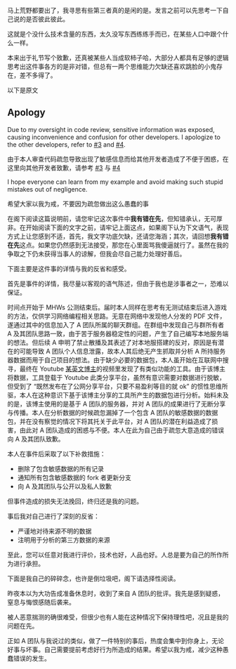 马上荒野都要出了，我寻思有些第三者真的是闲的是。发言之前可以先思考一下自己说的是否彼此彼此。

这就是个没什么技术含量的东西，太久没写东西练练手而已，在某些人口中跟个什么一样。

本来出于礼节写个致歉，还真被某些人当成软柿子哈，大部分人都具有足够的逻辑思考出这件事各方的是非对错，但总有一两个思维能力欠缺还喜欢跳脸的小鬼存在，差不多得了。

以下是原文

## Apology
Due to my oversight in code review, sensitive information was exposed, causing inconvenience and confusion for other developers. I apologize to the other developers, refer to [#3](https://github.com/KujouRinka/mhws_beta_server/issues/3) and [#4](https://github.com/KujouRinka/mhws_beta_server/pull/4).

由于本人审查代码疏忽导致出现了敏感信息而给其他开发者造成了不便于困惑，在这里向其他开发者致歉，请参考 [#3](https://github.com/KujouRinka/mhws_beta_server/issues/3) 与 [#4](https://github.com/KujouRinka/mhws_beta_server/pull/4)

I hope everyone can learn from my example and avoid making such stupid mistakes out of negligence.

希望大家以我为戒，不要因为疏忽做出这么愚蠢的事

在阁下阅读这篇说明前，请您牢记这次事件中**我有错在先**，但知错承认，无可厚非。在开始阅读下面的文字之前，请牢记上面这点，如果阁下认为下文语气，表现方式上让您感到不适，首先，我文字功底欠缺，还请您海涵；其次，请回想**我有错在先**这点。如果您仍然感到无法接受，那您在心里面骂我傻逼就行了。虽然在我的争取之下仍未获得当事人的谅解，但我会尽自己能力处理好善后。

下面主要是这件事的详情与我的反省和感受。

首先是事件的详情，我尽量以客观的语气陈述，但由于我也是涉事者之一，恐难以保证。

时间点开始于 MHWs 公测结束后。届时本人同样在思考有无测试结束后进入游戏的方法，仅供学习网络编程相关思路。无意在网络中发现他人分发的 PDF 文件，遂通过其中的信息加入了 A 团队所属的聊天群组。在群组中发现自己与群所有者 A 及其团队思路一致，由于苦于服务器稳定性的问题，产生了自己编写本地服务端的想法。但后续 A 申明了禁止散播及其表述了对本地服搭建的反对，原因是有潜在的可能导致 A 团队个人信息泄露，故本人其后绝无产生抓取并分析 A 所持服务器数据而用于自己项目的想法。由于缺少必要的数据包，本人虽开始在互联网中搜寻，最终在 Youtube [某英文博主](https://www.youtube.com/watch?v=JoQLp4Ao5uU&t=53s)的视频里发现了有类似功能的工具。由于该博主将数据，工具登载于 Youtube 此类分享平台，虽然有意识需要对数据进行脱敏，但受到了 “既然发布在了公网分享平台，只要不易盈利等目的就 ok” 的惯性思维所驱，本人在这种意识下基于该博主分享的工具所产生的数据包进行分析。始料未及的是，该博主使用的是基于 A 团队的服务器，并对 A 团队的成果进行了无断分享与传播。本人在分析数据的时候疏忽漏掉了一个包含 A 团队的敏感数据的数据包，并在没有察觉的情况下将其托关于此平台，对 A 团队的潜在利益造成了损害，由此对 A 团队造成的困惑与不便。本人在此为自己由于疏忽大意造成的错误向 A 及其团队致歉。

本人在事件后采取了以下补救措施：
- 删除了包含敏感数据的所有记录
- 通知所有包含敏感数据的 fork 者更新分支
- 向 A 及其团队与公开以及私人致歉

但事件造成的损失无法挽回，终归还是我的问题。

事后我对自己进行了深刻的反省：
- 严谨地对待来源不明的数据
- 注明用于分析的第三方数据的来源

至此，您可以任意对我进行评价，技术也好，人品也好。人总是要为自己的所作所为进行承担。

下面是我自己的碎碎念，也许是倒垃圾吧，阁下请选择性阅读。

昨夜本以为大功告成准备休息时，收到了来自 A 团队的批评。我先是感到疑惑，窒息与悔恨感随后袭来。

被人恶意揣测的确很难受，但很少也有人能在这种情况下保持理性吧，况且是我的问题在先。

正如 A 团队与我说过的类似，做了一件特别的事后，热度会集中到你身上，无论好事与坏事。自己需要提前考虑好行为所造成的结果。希望以我为戒，减少这种愚蠢错误的发生。
